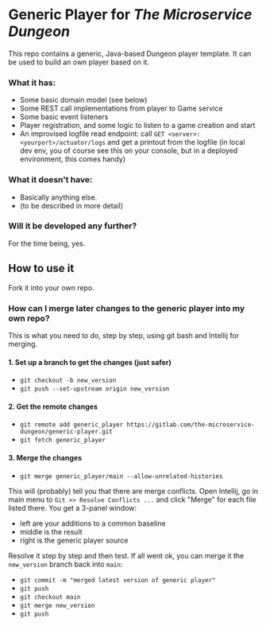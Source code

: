 # Generic Player for _The Microservice Dungeon_

This repo contains a generic, Java-based Dungeon player template. It can be used to build an own player based on it. 

### What it has:

- Some basic domain model (see below)
- Some REST call implementations from player to Game service
- Some basic event listeners
- Player registration, and some logic to listen to a game creation and start
- An improvised logfile read endpoint: call `GET <server>:<yourport>/actuator/logs` and get a printout from the
logfile (in local dev env, you of course see this on your console, but in a deployed environment, this comes
handy)

### What it doesn't have:

- Basically anything else. 
- (to be described in more detail)

### Will it be developed any further?

For the time being, yes. 



## How to use it

Fork it into your own repo.


### How can I merge later changes to the generic player into my own repo?

This is what you need to do, step by step, using git bash and Intellij for merging. 

#### 1. Set up a branch to get the changes (just safer)

* `git checkout -b new_version`
* `git push --set-upstream origin new_version`

#### 2. Get the remote changes

* `git remote add generic_player https://gitlab.com/the-microservice-dungeon/generic-player.git` 
* `git fetch generic_player`

#### 3. Merge the changes

* `git merge generic_player/main --allow-unrelated-histories`

This will (probably) tell you that there are merge conflicts. Open Intellij, go in main menu to 
`Git >> Resolve Conflicts ...` and click "Merge" for each file listed there. You get a 3-panel window: 
- left are your additions to a common baseline
- middle is the result
- right is the generic player source

Resolve it step by step and then test. If all went ok, you can merge it the `new_version` branch back into `main`: 

* `git commit -m "merged latest version of generic player"`
* `git push`
* `git checkout main`
* `git merge new_version`
* `git push`



